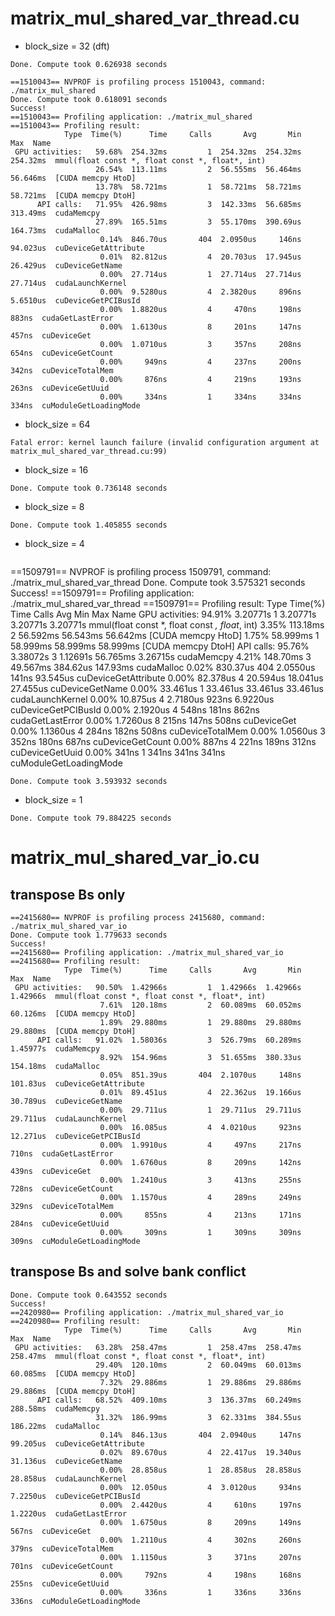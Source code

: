 # matrix_mul_shared_var_thread.cu
- block_size = 32 (dft)
```
Done. Compute took 0.626938 seconds
```
```
==1510043== NVPROF is profiling process 1510043, command: ./matrix_mul_shared
Done. Compute took 0.618091 seconds
Success!
==1510043== Profiling application: ./matrix_mul_shared
==1510043== Profiling result:
            Type  Time(%)      Time     Calls       Avg       Min       Max  Name
 GPU activities:   59.68%  254.32ms         1  254.32ms  254.32ms  254.32ms  mmul(float const *, float const *, float*, int)
                   26.54%  113.11ms         2  56.555ms  56.464ms  56.646ms  [CUDA memcpy HtoD]
                   13.78%  58.721ms         1  58.721ms  58.721ms  58.721ms  [CUDA memcpy DtoH]
      API calls:   71.95%  426.98ms         3  142.33ms  56.685ms  313.49ms  cudaMemcpy
                   27.89%  165.51ms         3  55.170ms  390.69us  164.73ms  cudaMalloc
                    0.14%  846.70us       404  2.0950us     146ns  94.023us  cuDeviceGetAttribute
                    0.01%  82.812us         4  20.703us  17.945us  26.429us  cuDeviceGetName
                    0.00%  27.714us         1  27.714us  27.714us  27.714us  cudaLaunchKernel
                    0.00%  9.5280us         4  2.3820us     896ns  5.6510us  cuDeviceGetPCIBusId
                    0.00%  1.8820us         4     470ns     198ns     883ns  cudaGetLastError
                    0.00%  1.6130us         8     201ns     147ns     457ns  cuDeviceGet
                    0.00%  1.0710us         3     357ns     208ns     654ns  cuDeviceGetCount
                    0.00%     949ns         4     237ns     200ns     342ns  cuDeviceTotalMem
                    0.00%     876ns         4     219ns     193ns     263ns  cuDeviceGetUuid
                    0.00%     334ns         1     334ns     334ns     334ns  cuModuleGetLoadingMode
```
- block_size = 64
```
Fatal error: kernel launch failure (invalid configuration argument at matrix_mul_shared_var_thread.cu:99)
```
- block_size = 16
```
Done. Compute took 0.736148 seconds
```
- block_size = 8
```
Done. Compute took 1.405855 seconds
```
- block_size = 4
```
```
==1509791== NVPROF is profiling process 1509791, command: ./matrix_mul_shared_var_thread
Done. Compute took 3.575321 seconds
Success!
==1509791== Profiling application: ./matrix_mul_shared_var_thread
==1509791== Profiling result:
            Type  Time(%)      Time     Calls       Avg       Min       Max  Name
 GPU activities:   94.91%  3.20771s         1  3.20771s  3.20771s  3.20771s  mmul(float const *, float const *, float*, int)
                    3.35%  113.18ms         2  56.592ms  56.543ms  56.642ms  [CUDA memcpy HtoD]
                    1.75%  58.999ms         1  58.999ms  58.999ms  58.999ms  [CUDA memcpy DtoH]
      API calls:   95.76%  3.38072s         3  1.12691s  56.765ms  3.26715s  cudaMemcpy
                    4.21%  148.70ms         3  49.567ms  384.62us  147.93ms  cudaMalloc
                    0.02%  830.37us       404  2.0550us     141ns  93.545us  cuDeviceGetAttribute
                    0.00%  82.378us         4  20.594us  18.041us  27.455us  cuDeviceGetName
                    0.00%  33.461us         1  33.461us  33.461us  33.461us  cudaLaunchKernel
                    0.00%  10.875us         4  2.7180us     923ns  6.9220us  cuDeviceGetPCIBusId
                    0.00%  2.1920us         4     548ns     181ns     862ns  cudaGetLastError
                    0.00%  1.7260us         8     215ns     147ns     508ns  cuDeviceGet
                    0.00%  1.1360us         4     284ns     182ns     508ns  cuDeviceTotalMem
                    0.00%  1.0560us         3     352ns     180ns     687ns  cuDeviceGetCount
                    0.00%     887ns         4     221ns     189ns     312ns  cuDeviceGetUuid
                    0.00%     341ns         1     341ns     341ns     341ns  cuModuleGetLoadingMode
```
Done. Compute took 3.593932 seconds
```
- block_size = 1
```
Done. Compute took 79.884225 seconds
```

# matrix_mul_shared_var_io.cu
## transpose Bs only
```
==2415680== NVPROF is profiling process 2415680, command: ./matrix_mul_shared_var_io
Done. Compute took 1.779633 seconds
Success!
==2415680== Profiling application: ./matrix_mul_shared_var_io
==2415680== Profiling result:
            Type  Time(%)      Time     Calls       Avg       Min       Max  Name
 GPU activities:   90.50%  1.42966s         1  1.42966s  1.42966s  1.42966s  mmul(float const *, float const *, float*, int)
                    7.61%  120.18ms         2  60.089ms  60.052ms  60.126ms  [CUDA memcpy HtoD]
                    1.89%  29.880ms         1  29.880ms  29.880ms  29.880ms  [CUDA memcpy DtoH]
      API calls:   91.02%  1.58036s         3  526.79ms  60.289ms  1.45977s  cudaMemcpy
                    8.92%  154.96ms         3  51.655ms  380.33us  154.18ms  cudaMalloc
                    0.05%  851.39us       404  2.1070us     148ns  101.83us  cuDeviceGetAttribute
                    0.01%  89.451us         4  22.362us  19.166us  30.789us  cuDeviceGetName
                    0.00%  29.711us         1  29.711us  29.711us  29.711us  cudaLaunchKernel
                    0.00%  16.085us         4  4.0210us     923ns  12.271us  cuDeviceGetPCIBusId
                    0.00%  1.9910us         4     497ns     217ns     710ns  cudaGetLastError
                    0.00%  1.6760us         8     209ns     142ns     439ns  cuDeviceGet
                    0.00%  1.2410us         3     413ns     255ns     728ns  cuDeviceGetCount
                    0.00%  1.1570us         4     289ns     249ns     329ns  cuDeviceTotalMem
                    0.00%     855ns         4     213ns     171ns     284ns  cuDeviceGetUuid
                    0.00%     309ns         1     309ns     309ns     309ns  cuModuleGetLoadingMode
```
## transpose Bs and solve bank conflict
```
Done. Compute took 0.643552 seconds
Success!
==2420980== Profiling application: ./matrix_mul_shared_var_io
==2420980== Profiling result:
            Type  Time(%)      Time     Calls       Avg       Min       Max  Name
 GPU activities:   63.28%  258.47ms         1  258.47ms  258.47ms  258.47ms  mmul(float const *, float const *, float*, int)
                   29.40%  120.10ms         2  60.049ms  60.013ms  60.085ms  [CUDA memcpy HtoD]
                    7.32%  29.886ms         1  29.886ms  29.886ms  29.886ms  [CUDA memcpy DtoH]
      API calls:   68.52%  409.10ms         3  136.37ms  60.249ms  288.58ms  cudaMemcpy
                   31.32%  186.99ms         3  62.331ms  384.55us  186.22ms  cudaMalloc
                    0.14%  846.13us       404  2.0940us     147ns  99.205us  cuDeviceGetAttribute
                    0.02%  89.670us         4  22.417us  19.340us  31.136us  cuDeviceGetName
                    0.00%  28.858us         1  28.858us  28.858us  28.858us  cudaLaunchKernel
                    0.00%  12.050us         4  3.0120us     934ns  7.2250us  cuDeviceGetPCIBusId
                    0.00%  2.4420us         4     610ns     197ns  1.2220us  cudaGetLastError
                    0.00%  1.6750us         8     209ns     149ns     567ns  cuDeviceGet
                    0.00%  1.2110us         4     302ns     260ns     379ns  cuDeviceTotalMem
                    0.00%  1.1150us         3     371ns     207ns     701ns  cuDeviceGetCount
                    0.00%     792ns         4     198ns     168ns     255ns  cuDeviceGetUuid
                    0.00%     336ns         1     336ns     336ns     336ns  cuModuleGetLoadingMode
```
